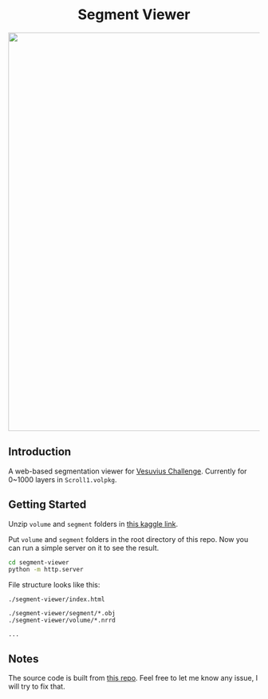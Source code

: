 <h1 align="center">Segment Viewer</h1>

<p align="center">
    <img src="https://github.com/tomhsiao1260/segment-viewer/assets/31985811/bd2cfd68-9183-4919-b9df-a97ac40d2bb4" width="800px"/>
</p>

## Introduction

A web-based segmentation viewer for [Vesuvius Challenge](https://scrollprize.org/). Currently for 0~1000 layers in `Scroll1.volpkg`.

## Getting Started

Unzip `volume` and `segment` folders in [this kaggle link](https://www.kaggle.com/datasets/yaohsiao123/segment-viewer). 

Put `volume` and `segment` folders in the root directory of this repo. Now you can run a simple server on it to see the result.

```bash
cd segment-viewer
python -m http.server
```

File structure looks like this:

```
./segment-viewer/index.html

./segment-viewer/segment/*.obj
./segment-viewer/volume/*.nrrd

...
```

## Notes

The source code is built from [this repo](https://github.com/tomhsiao1260/volume-viewer). Feel free to let me know any issue, I will try to fix that.


